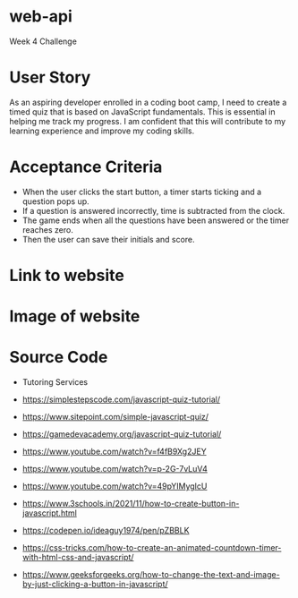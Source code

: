 # web-api
Week 4 Challenge

# User Story

As an aspiring developer enrolled in a coding boot camp, I need to create a timed quiz that is based on JavaScript fundamentals. This  is essential in helping me track my progress. I am confident that this will contribute to my learning experience and improve my coding skills.

# Acceptance Criteria
* When the user clicks the start button, a timer starts ticking and a question pops up. 
* If a question is answered incorrectly, time is subtracted from the clock.
* The game ends when all the questions have been answered  or the timer reaches zero. 
* Then the user can save their initials and score.

# Link to website


# Image of website

# Source Code

* Tutoring Services

* https://simplestepscode.com/javascript-quiz-tutorial/

* https://www.sitepoint.com/simple-javascript-quiz/

* https://gamedevacademy.org/javascript-quiz-tutorial/

* https://www.youtube.com/watch?v=f4fB9Xg2JEY

* https://www.youtube.com/watch?v=p-2G-7vLuV4

* https://www.youtube.com/watch?v=49pYIMygIcU

* https://www.3schools.in/2021/11/how-to-create-button-in-javascript.html

* https://codepen.io/ideaguy1974/pen/pZBBLK

* https://css-tricks.com/how-to-create-an-animated-countdown-timer-with-html-css-and-javascript/

* https://www.geeksforgeeks.org/how-to-change-the-text-and-image-by-just-clicking-a-button-in-javascript/
